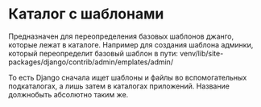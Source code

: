 # Каталог с шаблонами

Предназначен для переопределения базовых шаблонов джанго, которые лежат в каталоге.
Например для создания шаблона админки, который переопределит базовый шаблон в пути:
venv/lib/site-packages/django/contrib/admin/emplates/admin/

То есть Django сначала ищет шаблоны и файлы во вспомогательных подкаталогах, а лишь затем в каталогах приложений.
Название должнобыть абсолютно таким же.

